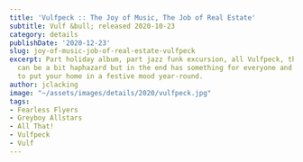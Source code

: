 ```yaml
---
title: 'Vulfpeck :: The Joy of Music, The Job of Real Estate'
subtitle: Vulf &bull; released 2020-10-23
category: details
publishDate: '2020-12-23'
slug: joy-of-music-job-of-real-estate-vulfpeck
excerpt: Part holiday album, part jazz funk excursion, all Vulfpeck, this collection
  can be a bit haphazard but in the end has something for everyone and can be used
  to put your home in a festive mood year-round.
author: jclacking
image: "~/assets/images/details/2020/vulfpeck.jpg"
tags:
- Fearless Flyers
- Greyboy Allstars
- All That!
- Vulfpeck
- Vulf
---
```


